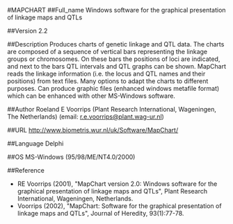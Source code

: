 #MAPCHART
##Full_name
Windows software for the graphical presentation of linkage maps and QTLs

##Version
2.2

##Description
Produces charts of genetic linkage and QTL data. The charts are composed of a sequence of vertical bars representing the linkage groups or chromosomes. On these bars the positions of loci are indicated, and next to the bars QTL intervals and QTL graphs can be shown. MapChart reads the linkage information (i.e. the locus and QTL names and their positions) from text files. Many options to adapt the charts to different purposes. Can produce graphic files (enhanced windows metafile format) which can be enhanced with other MS-Windows software.

##Author
Roeland E Voorrips (Plant Research International, Wageningen, The Netherlands) (email: r.e.voorrips@plant.wag-ur.nl)

##URL
http://www.biometris.wur.nl/uk/Software/MapChart/

##Language
Delphi

##OS
MS-Windows (95/98/ME/NT4.0/2000)

##Reference
* RE Voorrips (2001), "MapChart version 2.0: Windows software for the graphical presentation of linkage maps and QTLs", Plant Research International, Wageningen, Netherlands.
* Voorrips (2002), "MapChart: Software for the graphical presentation of linkage maps and QTLs", Journal of Heredity, 93(1):77-78.

